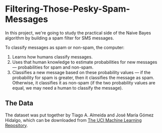 # Filtering-Those-Pesky-Spam-Messages
In this project, we're going to study the practical side of the Naive Bayes algorithm by building a spam filter for SMS messages.

To classify messages as spam or non-spam, the computer:

1. Learns how humans classify messages.
2. Uses that human knowledge to estimate probabilities for new messages — probabilities for spam and non-spam.
3. Classifies a new message based on these probability values — if the probability for spam is greater, then it classifies the message as spam. Otherwise, it classifies it as non-spam (if the two probability values are equal, we may need a human to classify the message).

## The Data
The dataset was put together by Tiago A. Almeida and José María Gómez Hidalgo, which can be downloaded from [The UCI Machine Learning Repository](https://archive.ics.uci.edu/ml/datasets/sms+spam+collection).
